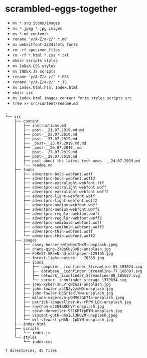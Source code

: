 # scrambled-eggs-together

- `mv *.svg icons/images`
- `mv *.jpeg *.jpg images`
- `mv *.md contents`
- `rename 'y/A-Z/a-z/' *.md`
- `mv webkitfont-223434etc fonts`
- `rm -rf specimen_files`
- `rm -rf *.html *.css *.txt`
- `mkdir scripts styles`
- `mv InDeX.CSS styles`
- `mv INDEX.JS scripts`
- `rename 'y/A-Z/a-z/' *.CSS`
- `rename 'y/A-Z/a-z/' *.JS`
- `mv index.html.html index.html`
- `mkdir src`
- `mv index.html images content fonts styles scripts src`
- `tree >> src/content/readme.md`

```
.
└── src
    ├── content
    │   ├── instructions.md
    │   ├── post-__21.07.2019.md.md
    │   ├── post-__22.07.2019.md
    │   ├── post-__23.07.2019.md
    │   ├── _post-__25.07.2019.md.md
    │   ├── _post-__26.07.2019_.md
    │   ├── post-__27.07.2019.md
    │   ├── post-__29.07.2019.md
    │   ├── post about the latest tech news -__24.07.2019.md
    │   └── readme.md
    ├── fonts
    │   ├── adventpro-bold-webfont.woff
    │   ├── adventpro-bold-webfont.woff2
    │   ├── adventpro-extralight-webfont.ttf
    │   ├── adventpro-extralight-webfont.woff
    │   ├── adventpro-extralight-webfont.woff2
    │   ├── adventpro-light-webfont.woff
    │   ├── adventpro-light-webfont.woff2
    │   ├── adventpro-medium-webfont.woff
    │   ├── adventpro-medium-webfont.woff2
    │   ├── adventpro-regular-webfont.woff
    │   ├── adventpro-regular-webfont.woff2
    │   ├── adventpro-semibold-webfont.woff
    │   ├── adventpro-semibold-webfont.woff2
    │   ├── adventpro-thin-webfont.woff
    │   └── adventpro-thin-webfont.woff2
    ├── images
    │   ├── casey-horner-wVjoNpcTHxM-unsplash.jpeg
    │   ├── chang-qing-2YQoKbyGvDc-unsplash.jpg
    │   ├── FoReSt-GReeN-hd-wallpaper-129105.jpg
    │   ├── forest-light-nature-   70365.jpg
    │   ├── icons
    │   │   ├── computer__iconfinder_Streamline-05_185024.svg
    │   │   ├── database__iconfinder_Streamline-77_185097.svg
    │   │   ├── network__iconfinder_Streamline-08_185027.svg
    │   │   └── server__iconfinder_storage_1370034.svg
    │   ├── joey-kyber-sFLVTqNzG2I-unsplash.jpg
    │   ├── john-fowler-aaIN3y2zcMQ-unsplash.jpg
    │   ├── john-fowler-bgGr1eKlYNw-unsplash.jpg
    │   ├── milada-vigerova-pQMM63GE7fo-unsplash.jpeg
    │   ├── patrick-langwallner-Nv-rPPW_LBc-unsplash.jpg
    │   ├── raychan-eJSN4mBkhVY-unsplash.jpg
    │   ├── sarah-dorweiler-9Z1KRIfpBTM-unsplash.jpg
    │   ├── vincent-guth-uhoILl3HUZM-unsplash.jpeg
    │   └── wil-stewart-pHANr-CpbYM-unsplash.jpg
    ├── index.html
    ├── scripts
    │   └── index.js
    └── styles
        └── index.css

7 directories, 45 files
```
